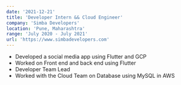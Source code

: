 ```yaml
---
date: '2021-12-21'
title: 'Developer Intern && Cloud Engineer'
company: 'Simba Developers'
location: 'Pune, Maharashtra'
range: 'July 2020 - July 2021'
url: 'https://www.simbadevelopers.com'
---
```


- Developed a social media app using Flutter and GCP
- Worked on Front end and back end using Flutter
- Developer Team Lead
- Worked with the Cloud Team on Database using MySQL in AWS
